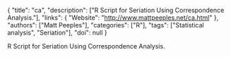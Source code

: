 {
  "title": "ca",
  "description": ["R Script for Seriation Using Correspondence Analysis."],
  "links": {
    "Website": "http://www.mattpeeples.net/ca.html"
  },
  "authors": ["Matt Peeples"],
  "categories": ["R"],
  "tags": ["Statistical analysis", "Seriation"],
  "doi": null
}

<!-- Generated by csv2md.R – do not edit by hand -->

R Script for Seriation Using Correspondence Analysis.
